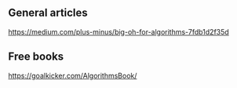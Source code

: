 ## General articles
https://medium.com/plus-minus/big-oh-for-algorithms-7fdb1d2f35d  

## Free books
https://goalkicker.com/AlgorithmsBook/  

